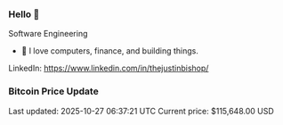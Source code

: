 ### Hello 🤙  

Software Engineering

- 🔭 I love computers, finance, and building things.
  
LinkedIn: https://www.linkedin.com/in/thejustinbishop/  

















































































































































































































































































































































































































































































































































































































































































































































































































































































































































































































































































































































































































































































### Bitcoin Price Update
Last updated: 2025-10-27 06:37:21 UTC
Current price: $115,648.00 USD
